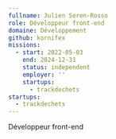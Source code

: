 ```yaml
---
fullname: Julien Seren-Rosso
role: Développeur front-end
domaine: Développement
github: kornifex
missions:
  - start: 2022-05-03
    end: 2024-12-31
    status: independent
    employer: ''
    startups:
      - trackdechets
startups:
  - trackdechets
---
```

Développeur front-end